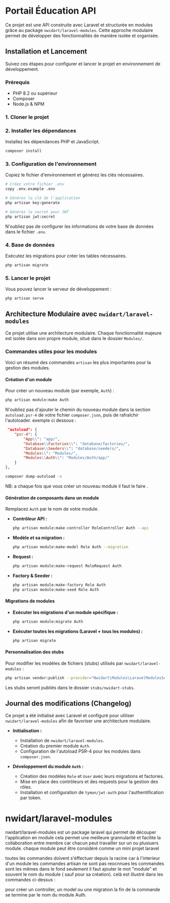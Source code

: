# Portail Éducation API

Ce projet est une API construite avec Laravel et structurée en modules grâce au package `nwidart/laravel-modules`. Cette approche modulaire permet de développer des fonctionnalités de manière isolée et organisée.

## Installation et Lancement

Suivez ces étapes pour configurer et lancer le projet en environnement de développement.

### Prérequis

- PHP 8.2 ou supérieur
- Composer
- Node.js & NPM

### 1. Cloner le projet


### 2. Installer les dépendances

Installez les dépendances PHP et JavaScript.

```bash
composer install
```

### 3. Configuration de l'environnement

Copiez le fichier d'environnement et générez les clés nécessaires.

```bash
# Créez votre fichier .env
copy .env.example .env

# Générez la clé de l'application
php artisan key:generate

# Générez le secret pour JWT
php artisan jwt:secret
```

N'oubliez pas de configurer les informations de votre base de données dans le fichier `.env`.

### 4. Base de données

Exécutez les migrations pour créer les tables nécessaires.

```bash
php artisan migrate
```

### 5. Lancer le projet

Vous pouvez lancer le serveur de développement  :

```bash
php artisan serve 
```



## Architecture Modulaire avec `nwidart/laravel-modules`

Ce projet utilise une architecture modulaire. Chaque fonctionnalité majeure est isolée dans son propre module, situé dans le dossier `Modules/`.

### Commandes utiles pour les modules

Voici un résumé des commandes `artisan` les plus importantes pour la gestion des modules.

#### Création d'un module

Pour créer un nouveau module (par exemple, `Auth`) :

```bash
php artisan module:make Auth
```

N'oubliez pas d'ajouter le chemin du nouveau module dans la section `autoload.psr-4` de votre fichier `composer.json`, puis de rafraîchir l'autoloader.
exemple ci dessous  : 

```json
 "autoload": {
    "psr-4": {
        "App\\": "app/",
        "Database\\Factories\\": "database/factories/",
        "Database\\Seeders\\": "database/seeders/",
        "Modules\\": "Modules/",
        "Modules\\Auth\\": "Modules/Auth/app/"
    }
},
```

```bash
composer dump-autoload -o
```
NB: a chaque fois que vous créer un nouveau module il faut le faire .
#### Génération de composants dans un module

Remplacez `Auth` par le nom de votre module.

- **Contrôleur API :**
  ```bash
  php artisan module:make-controller RoleController Auth --api
  ```

- **Modèle et sa migration :**
  ```bash
  php artisan module:make-model Role Auth --migration
  ```

- **Request :**
  ```bash
  php artisan module:make-request RoleRequest Auth
  ```

- **Factory & Seeder :**
  ```bash
  php artisan module:make-factory Role Auth
  php artisan module:make-seed Role Auth
  ```

#### Migrations de modules

- **Exécuter les migrations d'un module spécifique :**
  ```bash
  php artisan module:migrate Auth
  ```

- **Exécuter toutes les migrations (Laravel + tous les modules) :**
  ```bash
  php artisan migrate
  ```

#### Personnalisation des stubs

Pour modifier les modèles de fichiers (stubs) utilisés par `nwidart/laravel-modules` :

```bash
php artisan vendor:publish --provider="Nwidart\Modules\LaravelModulesServiceProvider" --tag="stubs"
```
Les stubs seront publiés dans le dossier `stubs/nwidart-stubs`.

## Journal des modifications (Changelog)

Ce projet a été initialisé avec Laravel et configuré pour utiliser `nwidart/laravel-modules` afin de favoriser une architecture modulaire.

- **Initialisation :**
  - Installation de `nwidart/laravel-modules`.
  - Création du premier module `Auth`.
  - Configuration de l'autoload PSR-4 pour les modules dans `composer.json`.

- **Développement du module `Auth` :**
  - Création des modèles `Role` et `User` avec leurs migrations et factories.
  - Mise en place des contrôleurs et des requests pour la gestion des rôles.
  - Installation et configuration de `tymon/jwt-auth` pour l'authentification par token.
# nwidart/laravel-modules

nwidart/laravel-modules est un package laravel qui permet de découper l'application en module cela permet une meilleure grannularité 
et facilite la collaboration entre membre car chacun peut travailler sur un ou plusiuers module. chaque module peut être considéré comme un mini projet laravel 

toutes les commandes doivent s'éffectuer depuis la racine car à l'interieur d'un module les commandes artisan ne sont pas reocnnues 
les commandes sont les mêmes dans le fond seulement il faut ajouter le mot "module" et souvent le nom du module ( sauf pour sa création).
celà est illustré dans les commandes ci-dessus : 

pour créer un controller, un model ou une migration la fin de la commande se termine par le nom du module Auth.

